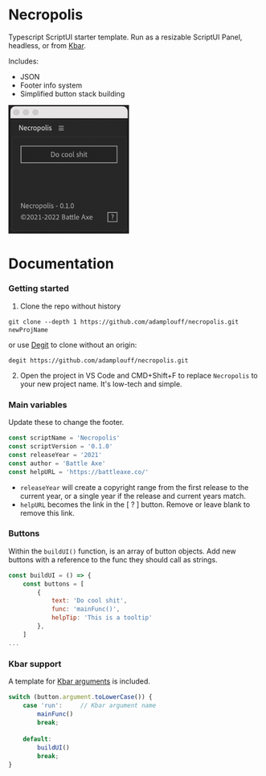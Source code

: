 # Necropolis
Typescript ScriptUI starter template. Run as a resizable ScriptUI Panel, headless, or from [Kbar](https://aescripts.com/kbar/). 

Includes:
- JSON
- Footer info system
- Simplified button stack building

<img src="docs/NecropolisPanel.png" width="240">


# Documentation

### Getting started
1. Clone the repo without history
```shell
git clone --depth 1 https://github.com/adamplouff/necropolis.git newProjName
```
or use [Degit](https://github.com/Rich-Harris/degit) to clone without an origin:
```shell
degit https://github.com/adamplouff/necropolis.git   
```
2. Open the project in VS Code and CMD+Shift+F to replace `Necropolis` to your new project name. It's low-tech and simple. 


### Main variables

Update these to change the footer.

```js
const scriptName = 'Necropolis'
const scriptVersion = '0.1.0'
const releaseYear = '2021'
const author = 'Battle Axe'
const helpURL = 'https://battleaxe.co/'
```
- `releaseYear` will create a copyright range from the first release to the current year, or a single year if the release and current years match.
- `helpURL` becomes the link in the [ ? ] button. Remove or leave blank to remove this link. 

### Buttons
Within the `buildUI()` function, is an array of button objects. Add new buttons with a reference to the func they should call as strings.

```js
const buildUI = () => {
    const buttons = [
        {
            text: 'Do cool shit',
            func: 'mainFunc()',
            helpTip: 'This is a tooltip'
        },
    ]
...
```


### Kbar support
A template for [Kbar arguments](https://bitbucket.org/kraftyfx/kbar/issues/105/let-consuming-scripts-know-if-and-how-they) is included. 

```js 
switch (button.argument.toLowerCase()) {
    case 'run':     // Kbar argument name
        mainFunc()
        break;

    default:
        buildUI()
        break;
}
```